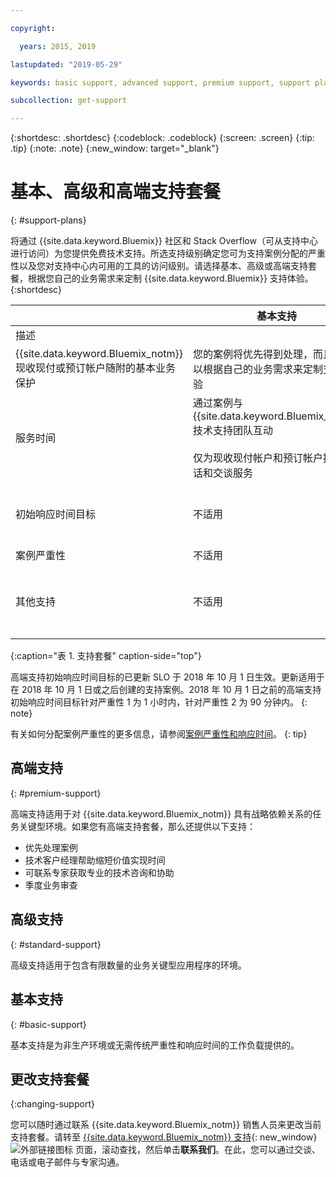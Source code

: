 ```yaml
---

copyright:

  years: 2015, 2019 

lastupdated: "2019-05-29"

keywords: basic support, advanced support, premium support, support plans, free technical support 

subcollection: get-support

---
```



{:shortdesc: .shortdesc}
{:codeblock: .codeblock}
{:screen: .screen}
{:tip: .tip}
{:note: .note}
{:new_window: target="_blank"}

# 基本、高级和高端支持套餐
{: #support-plans}

将通过 {{site.data.keyword.Bluemix}} 社区和 Stack Overflow（可从支持中心进行访问）为您提供免费技术支持。所选支持级别确定您可为支持案例分配的严重性以及您对支持中心内可用的工具的访问级别。请选择基本、高级或高端支持套餐，根据您自己的业务需求来定制 {{site.data.keyword.Bluemix}} 支持体验。
{:shortdesc}

|  | 基本支持 | 高级支持 | 高端支持 |
|-------------|-------------|-------------|-------------|
|描述
|	{{site.data.keyword.Bluemix_notm}} 现收现付或预订帐户随附的基本业务保护|您的案例将优先得到处理，而且您可以根据自己的业务需求来定制支持体验|客户参与，帮助您缩短价值实现时间，从而实现目标业务结果|
|服务时间|通过案例与 {{site.data.keyword.Bluemix_notm}} 技术支持团队互动<br/> <br/>仅为现收现付帐户和预订帐户提供电话和交谈服务|{{site.data.keyword.Bluemix_notm}} 技术支持团队提供全天候服务，您可以通过案例、电话和交谈选项与之互动|{{site.data.keyword.Bluemix_notm}} 技术支持团队提供全天候服务，您可以通过案例、电话和交谈选项与之互动|
|初始响应时间目标|不适用 |严重性 1：1 小时内<br/>严重性 2：2 小时内<br/>严重性 3：4 小时内<br/>严重性 4：8 小时内|严重性 1：15 分钟内<br/>严重性 2：1 小时内<br/>严重性 3：2 小时内<br/>严重性 4：4 小时内|
|案例严重性|不适用 |提供案例严重性排名|提供案例严重性排名|
|其他支持|不适用 |不适用 |已分配技术客户经理<br/><br/>每季度业务审查<br/><br/>联系专家|
{:caption="表 1. 支持套餐" caption-side="top"}

高端支持初始响应时间目标的已更新 SLO 于 2018 年 10 月 1 日生效。更新适用于在 2018 年 10 月 1 日或之后创建的支持案例。2018 年 10 月 1 日之前的高端支持初始响应时间目标针对严重性 1 为 1 小时内，针对严重性 2 为 90 分钟内。
{: note}

有关如何分配案例严重性的更多信息，请参阅[案例严重性和响应时间](/docs/get-support?topic=get-support-support-case-severity#support-case-severity)。
{: tip} 

##  高端支持 
{: #premium-support}

高端支持适用于对 {{site.data.keyword.Bluemix_notm}} 具有战略依赖关系的任务关键型环境。如果您有高端支持套餐，那么还提供以下支持：
  * 优先处理案例
  * 技术客户经理帮助缩短价值实现时间
  * 可联系专家获取专业的技术咨询和协助
  * 季度业务审查

##  高级支持 
{: #standard-support}

高级支持适用于包含有限数量的业务关键型应用程序的环境。

##  基本支持 
{: #basic-support}

基本支持是为非生产环境或无需传统严重性和响应时间的工作负载提供的。

## 更改支持套餐
{:changing-support}

您可以随时通过联系 {{site.data.keyword.Bluemix_notm}} 销售人员来更改当前支持套餐。请转至 [{{site.data.keyword.Bluemix_notm}} 支持](https://www.ibm.com/cloud/support){: new_window} ![外部链接图标](../icons/launch-glyph.svg "外部链接图标") 页面，滚动查找，然后单击**联系我们**。在此，您可以通过交谈、电话或电子邮件与专家沟通。  


